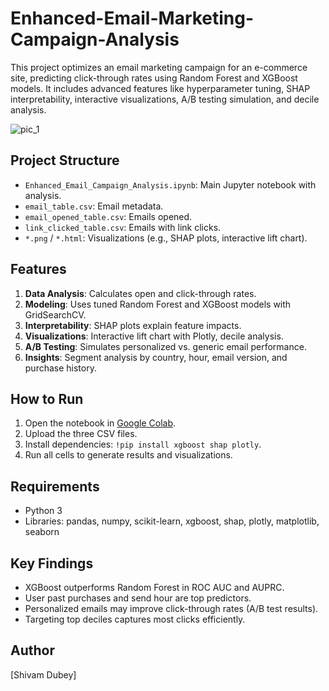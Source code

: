 # Enhanced-Email-Marketing-Campaign-Analysis
This project optimizes an email marketing campaign for an e-commerce site, predicting click-through rates using Random Forest and XGBoost models. It includes advanced features like hyperparameter tuning, SHAP interpretability, interactive visualizations, A/B testing simulation, and decile analysis.


![pic_1](https://github.com/user-attachments/assets/53065181-d986-4f91-a5ad-b33f6ef26ef4)


## Project Structure
- `Enhanced_Email_Campaign_Analysis.ipynb`: Main Jupyter notebook with analysis.
- `email_table.csv`: Email metadata.
- `email_opened_table.csv`: Emails opened.
- `link_clicked_table.csv`: Emails with link clicks.
- `*.png` / `*.html`: Visualizations (e.g., SHAP plots, interactive lift chart).

## Features
1. **Data Analysis**: Calculates open and click-through rates.
2. **Modeling**: Uses tuned Random Forest and XGBoost models with GridSearchCV.
3. **Interpretability**: SHAP plots explain feature impacts.
4. **Visualizations**: Interactive lift chart with Plotly, decile analysis.
5. **A/B Testing**: Simulates personalized vs. generic email performance.
6. **Insights**: Segment analysis by country, hour, email version, and purchase history.

## How to Run
1. Open the notebook in [Google Colab](https://colab.research.google.com/drive/1blXsY0GRF4GG7kMBHT8Nk_HQ2Q1jvWGZ?usp=sharing).
2. Upload the three CSV files.
3. Install dependencies: `!pip install xgboost shap plotly`.
4. Run all cells to generate results and visualizations.

## Requirements
- Python 3
- Libraries: pandas, numpy, scikit-learn, xgboost, shap, plotly, matplotlib, seaborn

## Key Findings
- XGBoost outperforms Random Forest in ROC AUC and AUPRC.
- User past purchases and send hour are top predictors.
- Personalized emails may improve click-through rates (A/B test results).
- Targeting top deciles captures most clicks efficiently.

## Author
[Shivam Dubey]
